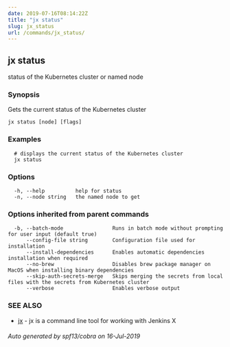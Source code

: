 ```yaml
---
date: 2019-07-16T08:14:22Z
title: "jx status"
slug: jx_status
url: /commands/jx_status/
---
```

## jx status

status of the Kubernetes cluster or named node

### Synopsis

Gets the current status of the Kubernetes cluster

```
jx status [node] [flags]
```

### Examples

```
  # displays the current status of the Kubernetes cluster
  jx status
```

### Options

```
  -h, --help          help for status
  -n, --node string   the named node to get 
```

### Options inherited from parent commands

```
  -b, --batch-mode                Runs in batch mode without prompting for user input (default true)
      --config-file string        Configuration file used for installation
      --install-dependencies      Enables automatic dependencies installation when required
      --no-brew                   Disables brew package manager on MacOS when installing binary dependencies
      --skip-auth-secrets-merge   Skips merging the secrets from local files with the secrets from Kubernetes cluster
      --verbose                   Enables verbose output
```

### SEE ALSO

* [jx](/commands/jx/)	 - jx is a command line tool for working with Jenkins X

###### Auto generated by spf13/cobra on 16-Jul-2019
